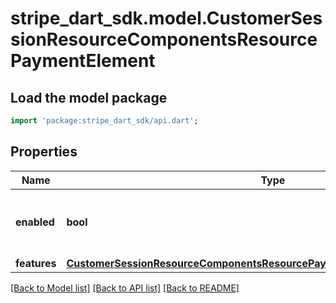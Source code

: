 # stripe_dart_sdk.model.CustomerSessionResourceComponentsResourcePaymentElement

## Load the model package
```dart
import 'package:stripe_dart_sdk/api.dart';
```

## Properties
Name | Type | Description | Notes
------------ | ------------- | ------------- | -------------
**enabled** | **bool** | Whether the Payment Element is enabled. | 
**features** | [**CustomerSessionResourceComponentsResourcePaymentElementResourceFeatures**](CustomerSessionResourceComponentsResourcePaymentElementResourceFeatures.md) |  | [optional] 

[[Back to Model list]](../README.md#documentation-for-models) [[Back to API list]](../README.md#documentation-for-api-endpoints) [[Back to README]](../README.md)


